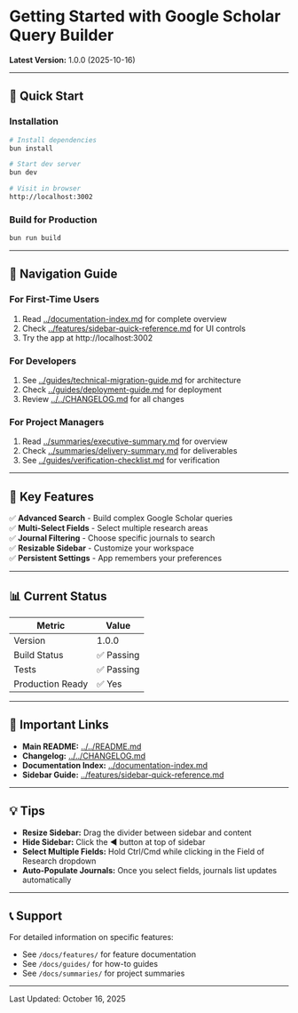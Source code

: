 # Getting Started with Google Scholar Query Builder

**Latest Version:** 1.0.0 (2025-10-16)

---

## 🚀 Quick Start

### Installation

```bash
# Install dependencies
bun install

# Start dev server
bun dev

# Visit in browser
http://localhost:3002
```

### Build for Production

```bash
bun run build
```

---

## 📖 Navigation Guide

### For First-Time Users
1. Read [../documentation-index.md](../documentation-index.md) for complete overview
2. Check [../features/sidebar-quick-reference.md](../features/sidebar-quick-reference.md) for UI controls
3. Try the app at http://localhost:3002

### For Developers
1. See [../guides/technical-migration-guide.md](../guides/technical-migration-guide.md) for architecture
2. Check [../guides/deployment-guide.md](../guides/deployment-guide.md) for deployment
3. Review [../../CHANGELOG.md](../../CHANGELOG.md) for all changes

### For Project Managers
1. Read [../summaries/executive-summary.md](../summaries/executive-summary.md) for overview
2. Check [../summaries/delivery-summary.md](../summaries/delivery-summary.md) for deliverables
3. See [../guides/verification-checklist.md](../guides/verification-checklist.md) for verification

---

## 🎯 Key Features

✅ **Advanced Search** - Build complex Google Scholar queries  
✅ **Multi-Select Fields** - Select multiple research areas  
✅ **Journal Filtering** - Choose specific journals to search  
✅ **Resizable Sidebar** - Customize your workspace  
✅ **Persistent Settings** - App remembers your preferences  

---

## 📊 Current Status

| Metric | Value |
|--------|-------|
| Version | 1.0.0 |
| Build Status | ✅ Passing |
| Tests | ✅ Passing |
| Production Ready | ✅ Yes |

---

## 🔗 Important Links

- **Main README:** [../../README.md](../../README.md)
- **Changelog:** [../../CHANGELOG.md](../../CHANGELOG.md)
- **Documentation Index:** [../documentation-index.md](../documentation-index.md)
- **Sidebar Guide:** [../features/sidebar-quick-reference.md](../features/sidebar-quick-reference.md)

---

## 💡 Tips

- **Resize Sidebar:** Drag the divider between sidebar and content
- **Hide Sidebar:** Click the ◄ button at top of sidebar
- **Select Multiple Fields:** Hold Ctrl/Cmd while clicking in the Field of Research dropdown
- **Auto-Populate Journals:** Once you select fields, journals list updates automatically

---

## 📞 Support

For detailed information on specific features:
- See `/docs/features/` for feature documentation
- See `/docs/guides/` for how-to guides
- See `/docs/summaries/` for project summaries

---

Last Updated: October 16, 2025
